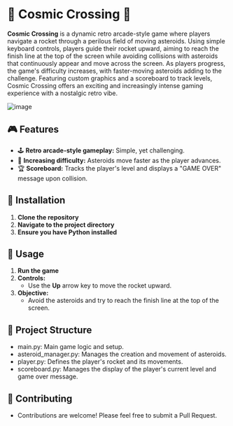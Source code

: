 # 🌌 Cosmic Crossing 🚀

**Cosmic Crossing** is a dynamic retro arcade-style game where players navigate a rocket through a perilous field of moving asteroids. Using simple keyboard controls, players guide their rocket upward, aiming to reach the finish line at the top of the screen while avoiding collisions with asteroids that continuously appear and move across the screen. As players progress, the game's difficulty increases, with faster-moving asteroids adding to the challenge. Featuring custom graphics and a scoreboard to track levels, Cosmic Crossing offers an exciting and increasingly intense gaming experience with a nostalgic retro vibe.

![image](https://github.com/user-attachments/assets/6d00bbf7-aacb-4d3c-85cc-16d151cfdeed)

## 🎮 Features

- 🕹️ **Retro arcade-style gameplay:** Simple, yet challenging.
- 🌌 **Increasing difficulty:** Asteroids move faster as the player advances.
- 🏆 **Scoreboard:** Tracks the player's level and displays a "GAME OVER" message upon collision.

## 🚀 Installation

1. **Clone the repository**
2. **Navigate to the project directory**
3. **Ensure you have Python installed**

## 📜 Usage

1. **Run the game**
2. **Controls:**
   - Use the **Up** arrow key to move the rocket upward.
3. **Objective:**
   - Avoid the asteroids and try to reach the finish line at the top of the screen.

## 📁 Project Structure
- main.py: Main game logic and setup.
- asteroid_manager.py: Manages the creation and movement of asteroids.
- player.py: Defines the player's rocket and its movements.
- scoreboard.py: Manages the display of the player's current level and game over message.

## 📁 Contributing
- Contributions are welcome! Please feel free to submit a Pull Request.

